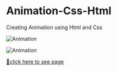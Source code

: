 # Animation-Css-Html
Creating Animation using Html and Css

![Animation](https://mtapptech.com/dersler/animation.gif)

![Animation](https://github.com/MtAppTech/Animation-Css-Html/blob/main/animation.gif)

[📍click here to see page]( https://mtapptech.de/ders/2
)

